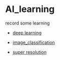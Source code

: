 # AI_learning
record some learning

* [deep learning](deep_learning/README.md)

* [image_classification](image_classification/README.md)

* [super resolution](super_resolution/README.md) 

